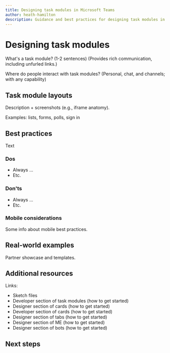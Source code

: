 ```yaml
---
title: Designing task modules in Microsoft Teams
author: heath-hamilton
description: Guidance and best practices for designing task modules in a Microsoft Teams app.
---
```

# Designing task modules

What's a task module? (1-2 sentences) (Provides rich communication, including unfurled links.)

Where do people interact with task modules? (Personal, chat, and channels; with any capability)

## Task module layouts

Description + screenshots (e.g., iframe anatomy).

Examples: lists, forms, polls, sign in

## Best practices

Text

### Dos

* Always ...
* Etc.

### Don'ts

* Always ...
* Etc.

### Mobile considerations

Some info about mobile best practices.

## Real-world examples

Partner showcase and templates.

## Additional resources

Links:

* Sketch files
* Developer section of task modules (how to get started)
* Designer section of cards (how to get started)
* Developer section of cards (how to get started)
* Designer section of tabs (how to get started)
* Designer section of ME (how to get started)
* Designer section of bots (how to get started)

## Next steps
